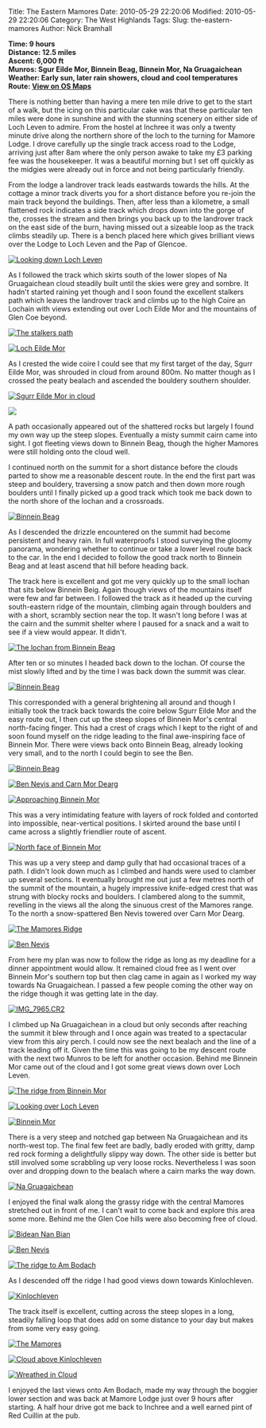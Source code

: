 Title: The Eastern Mamores
Date: 2010-05-29 22:20:06
Modified: 2010-05-29 22:20:06
Category: The West Highlands
Tags: 
Slug: the-eastern-mamores
Author: Nick Bramhall

**Time: 9 hours  
Distance: 12.5 miles  
Ascent: 6,000 ft  
Munros: Sgur Eilde Mor, Binnein Beag, Binnein Mor, Na Gruagaichean  
Weather: Early sun, later rain showers, cloud and cool temperatures  
Route: [View on OS Maps](https://www.invertedworld.co.uk/hillwalking/hillwalk/167)**



There is nothing better than having a mere ten mile drive to get to the start of a walk, but the icing on this particular cake was that these particular ten miles were done in sunshine and with the stunning scenery on either side of Loch Leven to admire. From the hostel at Inchree it was only a twenty minute drive along the northern shore of the loch to the turning for Mamore Lodge. I drove carefully up the single track access road to the Lodge, arriving just after 8am where the only person awake to take my £3 parking fee was the housekeeper. It was a beautiful morning but I set off quickly as the midgies were already out in force and not being particularly friendly.

<!--more-->

From the lodge a landrover track leads eastwards towards the hills. At the cottage a minor track diverts you for a short distance before you re-join the main track beyond the buildings. Then, after less than a kilometre, a small flattened rock indicates a side track which drops down into the gorge of the, crosses the stream and then brings you back up to the landrover track on the east side of the burn, having missed out a sizeable loop as the track climbs steadily up. There is a bench placed here which gives brilliant views over the Lodge to Loch Leven and the Pap of Glencoe.



[![Looking down Loch Leven](https://live.staticflickr.com/4031/4660713989_c94d8a6264_b.jpg "Looking down Loch Leven")](https://www.flickr.com/photos/black_friction/4660713989/)



As I followed the track which skirts south of the lower slopes of Na Gruagaichean cloud steadily built until the skies were grey and sombre. It hadn't started raining yet though and I soon found the excellent stalkers path which leaves the landrover track and climbs up to the high Coire an Lochain with views extending out over Loch Eilde Mor and the mountains of Glen Coe beyond. 



[![The stalkers path](https://live.staticflickr.com/4021/4661354218_b785cbd1ca_b.jpg "The stalkers path")](https://www.flickr.com/photos/black_friction/4661354218/)



[![Loch Eilde Mor](https://live.staticflickr.com/4039/4661363272_d01ac01dba_b.jpg "Loch Eilde Mor")](https://www.flickr.com/photos/black_friction/4661363272/)



As I crested the wide coire I could see that my first target of the day, Sgurr Eilde Mor, was shrouded in cloud from around 800m. No matter though as I crossed the peaty bealach and ascended the bouldery southern shoulder. 



[![Sgurr Eilde Mor in cloud](https://live.staticflickr.com/1283/4661388086_59841d2a3e_b.jpg "Sgurr Eilde Mor in cloud")](https://www.flickr.com/photos/black_friction/4661388086/)



[![](http://farm5.static.flickr.com/4019/4660793067_3a95a6555a_b.jpg)](http://www.flickr.com/photos/53725815@N00/4660793067)



A path occasionally appeared out of the shattered rocks but largely I found my own way up the steep slopes. Eventually a misty summit cairn came into sight. I got fleeting views down to Binnein Beag, though the higher Mamores were still holding onto the cloud well.



I continued north on the summit for a short distance before the clouds parted to show me a reasonable descent route. In the end the first part was steep and bouldery, traversing a snow patch and then down more rough boulders until I finally picked up a good track which took me back down to the north shore of the lochan and a crossroads. 



[![Binnein Beag](https://live.staticflickr.com/1301/4661484990_d7c93a0090_b.jpg "Binnein Beag")](https://www.flickr.com/photos/black_friction/4661484990/)



As I descended the drizzle encountered on the summit had become persistent and heavy rain. In full waterproofs I stood surveying the gloomy panorama, wondering whether to continue or take a lower level route back to the car. In the end I decided to follow the good track north to Binnein Beag and at least ascend that hill before heading back.



The track here is excellent and got me very quickly up to the small lochan that sits below Binnein Beig. Again though views of the mountains itself were few and far between. I followed the track as it headed up the curving south-eastern ridge of the mountain, climbing again through boulders and with a short, scrambly section near the top. It wasn't long before I was at the cairn and the summit shelter where I paused for a snack and a wait to see if a view would appear. It didn't.



[![The lochan from Binnein Beag](https://live.staticflickr.com/4066/4660887611_8cd61ddfff_b.jpg "The lochan from Binnein Beag")](https://www.flickr.com/photos/black_friction/4660887611/)



After ten or so minutes I headed back down to the lochan. Of course the mist slowly lifted and by the time I was back down the summit was clear.



[![Binnein Beag](https://live.staticflickr.com/4048/4660897027_8f4ac71b75_b.jpg "Binnein Beag")](https://www.flickr.com/photos/black_friction/4660897027/)



This corresponded with a general brightening all around and though I initially took the track back towards the coire below Sgurr Eilde Mor and the easy route out, I then cut up the steep slopes of Binnein Mor's central north-facing finger. This had a crest of crags which I kept to the right of and soon found myself on the ridge leading to the final awe-inspiring face of Binnein Mor. There were views back onto Binnein Beag, already looking very small, and to the north I could begin to see the Ben.



[![Binnein Beag](https://live.staticflickr.com/4030/4660914675_e8e89e87c7_b.jpg "Binnein Beag")](https://www.flickr.com/photos/black_friction/4660914675/)



[![Ben Nevis and Carn Mor Dearg](https://live.staticflickr.com/4030/4660921925_bd1ff367e1_b.jpg "Ben Nevis and Carn Mor Dearg")](https://www.flickr.com/photos/black_friction/4660921925/)



[![Approaching Binnein Mor](https://live.staticflickr.com/4052/4661568250_8f6ba4b1c6_b.jpg "Approaching Binnein Mor")](https://www.flickr.com/photos/black_friction/4661568250/)



This was a very intimidating feature with layers of rock folded and contorted into impossible, near-vertical positions. I skirted around the base until I came across a slightly friendlier route of ascent. 



[![North face of Binnein Mor](https://live.staticflickr.com/4039/4661576834_a285f6b657_b.jpg "North face of Binnein Mor")](https://www.flickr.com/photos/black_friction/4661576834/)



This was up a very steep and damp gully that had occasional traces of a path. I didn't look down much as I climbed and hands were used to clamber up several sections. It eventually brought me out just a few metres north of the summit of the mountain, a hugely impressive knife-edged crest that was strung with blocky rocks and boulders. I clambered along to the summit, revelling in the views all the along the sinuous crest of the Mamores range. To the north a snow-spattered Ben Nevis towered over Carn Mor Dearg.



[![The Mamores Ridge](https://live.staticflickr.com/4068/4660964283_4f81208ca9_b.jpg "The Mamores Ridge")](https://www.flickr.com/photos/black_friction/4660964283/)



[![Ben Nevis](https://live.staticflickr.com/4064/4661558642_a9ffc251ec_b.jpg "Ben Nevis")](https://www.flickr.com/photos/black_friction/4661558642/)



From here my plan was now to follow the ridge as long as my deadline for a dinner appointment would allow. It remained cloud free as I went over Binnein Mor's southern top but then clag came in again as I worked my way towards Na Gruagaichean. I passed a few people coming the other way on the ridge though it was getting late in the day. 



[![IMG_7965.CR2](https://live.staticflickr.com/1298/4667203048_7468319b94_b.jpg "IMG_7965.CR2")](https://www.flickr.com/photos/black_friction/4667203048/)



I climbed up Na Gruagaichean in a cloud but only seconds after reaching the summit it blew through and I once again was treated to a spectacular view from this airy perch. I could now see the next bealach and the line of a track leading off it. Given the time this was going to be my descent route with the next two Munros to be left for another occasion. Behind me Binnein Mor came out of the cloud and I got some great views down over Loch Leven.



[![The ridge from Binnein Mor](https://live.staticflickr.com/1269/4667210876_e38df6760b_b.jpg "The ridge from Binnein Mor")](https://www.flickr.com/photos/black_friction/4667210876/)



[![Looking over Loch Leven](https://live.staticflickr.com/4071/4666607987_4ef937c19d_b.jpg "Looking over Loch Leven")](https://www.flickr.com/photos/black_friction/4666607987/)



[![Binnein Mor](https://live.staticflickr.com/4025/4667237070_858f8653dc_b.jpg "Binnein Mor")](https://www.flickr.com/photos/black_friction/4667237070/)



There is a very steep and notched gap between Na Gruagaichean and its north-west top. The final few feet are badly, badly eroded with gritty, damp red rock forming a delightfully slippy way down. The other side is better but still involved some scrabbling up very loose rocks. Nevertheless I was soon over and dropping down to the bealach where a cairn marks the way down.



[![Na Gruagaichean](https://live.staticflickr.com/4041/4667245638_9fa924dd27_b.jpg "Na Gruagaichean")](https://www.flickr.com/photos/black_friction/4667245638/)



I enjoyed the final walk along the grassy ridge with the central Mamores stretched out in front of me. I can't wait to come back and explore this area some more. Behind me the Glen Coe hills were also becoming free of cloud.



[![Bidean Nan Bian](https://live.staticflickr.com/4013/4667251998_60ffdb371d_b.jpg "Bidean Nan Bian")](https://www.flickr.com/photos/black_friction/4667251998/)



[![Ben Nevis](https://live.staticflickr.com/4039/4666647207_d08bf0b130_b.jpg "Ben Nevis")](https://www.flickr.com/photos/black_friction/4666647207/)



[![The ridge to Am Bodach](https://live.staticflickr.com/4027/4666660975_fdeb05002d_b.jpg "The ridge to Am Bodach")](https://www.flickr.com/photos/black_friction/4666660975/)



As I descended off the ridge I had good views down towards Kinlochleven. 



[![Kinlochleven](https://live.staticflickr.com/1270/4667274668_44a0ffc535_b.jpg "Kinlochleven")](https://www.flickr.com/photos/black_friction/4667274668/)



The track itself is excellent, cutting across the steep slopes in a long, steadily falling loop that does add on some distance to your day but makes from some very easy going.



[![The Mamores](https://live.staticflickr.com/1278/4666676063_bd54c23d76_b.jpg "The Mamores")](https://www.flickr.com/photos/black_friction/4666676063/)



[![Cloud above Kinlochleven](https://live.staticflickr.com/4032/4666690187_80786a5a1e_b.jpg "Cloud above Kinlochleven")](https://www.flickr.com/photos/black_friction/4666690187/)



[![Wreathed in Cloud](https://live.staticflickr.com/1306/4666708187_461d8181bf_b.jpg "Wreathed in Cloud")](https://www.flickr.com/photos/black_friction/4666708187/)



I enjoyed the last views onto Am Bodach, made my way through the boggier lower section and was back at Mamore Lodge just over 9 hours after starting. A half hour drive got me back to Inchree and a well earned pint of Red Cuillin at the pub.
